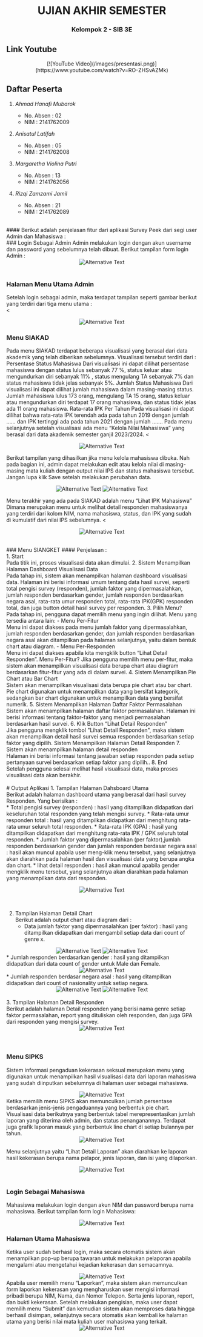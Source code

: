 <h1 align="center">UJIAN AKHIR SEMESTER</h1>
<h3 align="center">Kelompok 2 - SIB 3E</h1>

## Link Youtube

<p align="center">
[![YouTube Video](/images/presentasi.png)](https://www.youtube.com/watch?v=RO-ZHSvAZMk)
</p>

## Daftar Peserta

1. *Ahmad Hanafi Mubarok*
   - No. Absen : 02
   - NIM : 2141762009

2. *Anisatul Latifah*
   - No. Absen : 05
   - NIM : 2141762008

3. *Margaretha Violina Putri*
   - No. Absen : 13
   - NIM : 2141762056

4. *Rizqi Zamzami Jamil*
   - No. Absen : 21
   - NIM : 2141762089

<br>
#### Berikut adalah penjelasan fitur dari aplikasi Survey Peek dari segi user Admin dan Mahasiswa : 
<br>
### Login Sebagai Admin
Admin melakukan login dengan akun username dan password yang sebelumnya telah dibuat. Berikut tampilan form login Admin :
<div align="center"> 
<img src="/images/halaman_login_admin.png" alt="Alternative Text"> </div>

<br>

### Halaman Menu Utama Admin 
Setelah login sebagai admin, maka terdapat tampilan seperti gambar berikut yang terdiri dari tiga menu utama : <br>
<<div align="center">
<img src="/images/halaman_home_admin.png" alt="Alternative Text">
</div>

### Menu SIAKAD
Pada menu SIAKAD terdapat beberapa visualisasi yang berasal dari data akademik yang telah diberikan sebelumnya. Visualisasi tersebut terdiri dari : 
Persentase Status Mahasiswa
Dari visualisasi ini dapat dilihat persentase mahasiswa dengan status lulus sebanyak 77 %, status keluar atau mengundurkan diri sebanyak 11% , status mengulang TA sebanyak 7% dan status mahasiswa tidak jelas sebanyak 5%.
Jumlah Status Mahasiswa
Dari visualisasi ini dapat dilihat jumlah mahasiswa dalam masing-masing status. Jumlah mahasiswa lulus 173 orang, mengulang TA 15 orang, status keluar atau mengundurkan diri terdapat 17 orang mahasiswa, dan status tidak jelas ada 11 orang mahasiswa. 
Rata-rata IPK Per Tahun
Pada visualisasi ini dapat dilihat bahwa rata-rata IPK terendah ada pada tahun 2019 dengan jumlah …… dan IPK tertinggi ada pada tahun 2021 dengan jumlah …….
Pada menu selanjutnya setelah visualisasi ada menu “Kelola Nilai Mahasiswa” yang berasal dari data akademik semester ganjil 2023/2024.
<<div align="center">
<img src="/images/dashboard_siakad.png" alt="Alternative Text">
</div>












Berikut tampilan yang dihasilkan jika menu kelola mahasiswa dibuka. Nah pada bagian ini, admin dapat melakukan edit atau kelola nilai di masing-masing mata kuliah dengan output nilai IPS dan status mahasiswa tersebut. Jangan lupa klik Save setelah melakukan perubahan data.
<div align="center">
<img src="/images/kelola_nilai_mhs.png" alt="Alternative Text">
<img src="/images/edit_nilai_mhs.png" alt="Alternative Text">
</div>

Menu terakhir yang ada pada SIAKAD adalah menu “Lihat IPK Mahasiswa” 
Dimana merupakan menu untuk melihat detail responden mahasiswanya yang terdiri dari kolom NIM, nama mahasiswa, status, dan IPK yang sudah di kumulatif dari nilai IPS sebelumnya.
<<div align="center">
<img src="/images/rekap_ipk_mhs.png" alt="Alternative Text">
</div>

<br>
### Menu SIANGKET
#### Penjelasan : <br>
1. Start<br>
Pada titik ini, proses visualisasi data akan dimulai.
2. Sistem Menampilkan Halaman Dashboard Visualisasi Data<br>
Pada tahap ini, sistem akan menampilkan halaman dashboard visualisasi data. Halaman ini berisi informasi umum tentang data hasil survei, seperti total pengisi survey (responden), jumlah faktor yang dipermasalahkan, jumlah responden berdasarkan gender, jumlah responden berdasarkan negara asal, rata-rata umur responden total, rata-rata IPK(GPK) responden total, dan juga button detail hasil survey per responden.
3. Pilih Menu?<br>
Pada tahap ini, pengguna dapat memilih menu yang ingin dilihat. Menu yang tersedia antara lain:
    - Menu Per-Fitur<br>
Menu ini dapat diakses pada menu jumlah faktor yang dipermasalahkan, jumlah responden berdasarkan gender, dan jumlah responden berdasarkan negara asal akan ditampilkan pada halaman selanjutnya, yaitu dalam bentuk chart atau diagram.
    - Menu Per-Responden<br>
Menu ini dapat diakses apabila kita mengklik button “Lihat Detail Responden”.
Menu Per-Fitur?
Jika pengguna memilih menu per-fitur, maka sistem akan menampilkan visualisasi data berupa chart atau diagram berdasarkan fitur-fitur yang ada di dalam survei.
4. Sistem Menampilkan Pie Chart atau Bar Chart<br>
Sistem akan menampilkan visualisasi data berupa pie chart atau bar chart. Pie chart digunakan untuk menampilkan data yang bersifat kategorik, sedangkan bar chart digunakan untuk menampilkan data yang bersifat numerik.
5. Sistem Menampilkan Halaman Daftar Faktor Permasalahan <br>
Sistem akan menampilkan halaman daftar faktor permasalahan. Halaman ini berisi informasi tentang faktor-faktor yang menjadi permasalahan berdasarkan hasil survei.
6. Klik Button “Lihat Detail Responden”<br>
Jika pengguna mengklik tombol "Lihat Detail Responden", maka sistem akan menampilkan detail hasil survei semua responden berdasarkan setiap faktor yang dipilih.
Sistem Menampilkan Halaman Detail Responden
7. Sistem akan menampilkan halaman detail responden <br>
Halaman ini berisi informasi tentang jawaban setiap responden pada setiap pertanyaan survei berdasarkan setiap faktor yang dipilih..
8. End<br>
Setelah pengguna selesai melihat hasil visualisasi data, maka proses visualisasi data akan berakhir. <br>
<br>
# Output Aplikasi
1. Tampilan Halaman Dahsboard Utama<br>
Berikut adalah halaman dashboard utama yang berasal dari hasil survey Responden. Yang berisikan : <br>
    * Total pengisi survey (responden) : hasil yang ditampilkan didapatkan dari keseluruhan total responden yang telah mengisi survey.
    * Rata-rata umur responden total : hasil yang ditampilkan didapatkan dari menghitung rata-rata umur seluruh total responden.
    * Rata-rata IPK (GPA) : hasil yang ditampilkan didapatkan dari menghitung rata-rata IPK / GPK seluruh total responden.
    * Jumlah faktor yang dipermasalahkan (per faktor),jumlah responden berdasarkan gender dan jumlah responden berdasar negara asal : hasil akan muncul apabila user meng-klik menu tersebut, yang selanjutnya akan diarahkan pada halaman hasil dan visualisasi data yang berupa angka dan chart. 
    * lihat detail responden : hasil akan muncul apabila gender mengklik menu tersebut, yang selanjutnya akan diarahkan pada halaman yang menampilkan  data dari responden. <br>
<p align ="center">
  <img src="/halaman_dashboard utama.jpg" alt="Alternative Text">
</p><br>

2. Tampilan Halaman Detail Chart<br>
Berikut adalah output chart atau diagram dari :
    * Data jumlah faktor yang dipermasalahkan (per faktor) : hasil yang ditampilkan didapatkan dari mengambil setiap data dari count of genre x. <br>
<div align="center">
    <img src="/chart_genre.png" alt="Alternative Text">
    <img src="/halaman_total faktor 2.jpg" alt="Alternative Text">
</div>
    * Jumlah responden berdasarkan gender : hasil yang ditampilkan didapatkan dari data count of gender untuk Male dan Female.
<div align="center">
    <img src="/halaman_gender.jpg" alt="Alternative Text">
</div>
    * Jumlah responden berdasar negara asal : hasil yang ditampilkan didapatkan dari count of nasionality untuk setiap negara.<br>
<div align="center">
    <img src="/halaman_nasionality 1.jpg" alt="Alternative Text">
    <img src="/halaman_nasionality 2.jpg" alt="Alternative Text">
</div>
<br>
3. Tampilan Halaman Detail Responden<br>
Berikut adalah halaman Detail responden yang berisi nama genre setiap faktor permasalahan, report yang dituliskan oleh responden, dan juga GPA dari responden yang mengisi survey.
<div align="center">
    <img src="/halaman_detail responden.jpg" alt="Alternative Text">
</div>
<br>
<br>

### Menu SIPKS
Sistem informasi pengaduan kekerasan seksual merupakan menu yang digunakan untuk menampilkan hasil visualisasi data dari laporan mahasiswa yang sudah diinputkan sebelumnya di halaman user sebagai mahasiswa. <br>
<div align="center">
    <img src="/images/popup_pks_mhs.png" alt="Alternative Text">
</div>
Ketika memilih menu SIPKS akan memunculkan jumlah persentase berdasarkan jenis-jenis pengaduannya yang berbentuk pie chart.
Visualisasi data berikutnya yang berbentuk tabel merepresentasikan jumlah laporan yang diterima oleh admin, dan status penanganannya.
Terdapat juga grafik laporan masuk yang berbentuk line chart di setiap bulannya per tahun. <br>
<div align="center">
    <img src="/images/dashboard_sipks.png" alt="Alternative Text">
</div>

Menu selanjutnya yaitu “Lihat Detail Laporan” akan diarahkan ke laporan hasil kekerasan berupa nama pelapor, jenis laporan, dan isi yang dilaporkan.
<div align="center">
    <img src="/images/detail_pks.png" alt="Alternative Text">
</div>


<br>

### Login Sebagai Mahasiswa
Mahasiswa melakukan login dengan akun NIM dan password berupa nama mahasiswa.
Berikut tampilan form login Mahasiswa:
<div align="center">
    <img src="/images/halaman_login_mhs.png" alt="Alternative Text">
</div>



### Halaman Utama Mahasiswa
Ketika user sudah berhasil login, maka secara otomatis sistem akan menampilkan pop-up berupa tawaran untuk melakukan pelaporan apabila mengalami atau mengetahui kejadian kekerasan dan semacamnya.
<div align="center">
    <img src="/images/popup_pks_mhs.png" alt="Alternative Text">
</div>
Apabila user memilih menu “Laporkan”, maka sistem akan memunculkan form laporkan kekerasan yang mengharuskan user mengisi informasi pribadi berupa NIM, Nama, dan Nomor Telepon. Serta jenis laporan, report, dan bukti kekerasan.
Setelah melakukan pengisian, maka user dapat memilih menu “Submit” dan kemudian sistem akan memproses data hingga berhasil disimpan, selanjutnya secara otomatis akan kembali ke halaman utama yang berisi nilai mata kuliah user mahasiswa yang terkait.
<div align="center">
    <img src="/images/tambah_laporan_pks.png" alt="Alternative Text">
</div>






